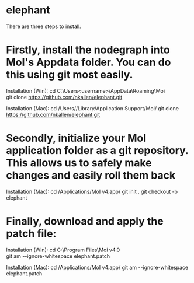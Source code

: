# elephant

There are three steps to install.

# Firstly, install the nodegraph into MoI's Appdata folder. You can do this using git most easily.

Installation (Win):
    cd C:\Users\<username>\AppData\Roaming\Moi\
    git clone https://github.com/nkallen/elephant.git

Installation (Mac):
    cd /Users/<username>/Library/Application Support/Moi/
    git clone https://github.com/nkallen/elephant.git

# Secondly, initialize your MoI application folder as a git repository. This allows us to safely make changes and easily roll them back

Installation (Mac):
    cd /Applications/MoI v4.app/
    git init .
    git checkout -b elephant

# Finally, download and apply the patch file:

Installation (Win):
    cd C:\Program Files\Moi v4.0\
    git am --ignore-whitespace elephant.patch

Installation (Mac):
    cd /Applications/MoI v4.app/
    git am --ignore-whitespace elephant.patch
